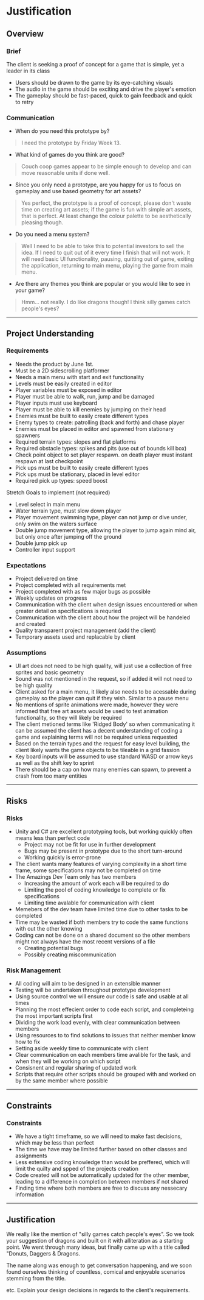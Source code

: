 # Justification
[//]: # (This section is an example of justifying your design and development decisions.)

## Overview

### Brief
[//]: # (What was the client's brief?)
The client is seeking a proof of concept for a game that is simple, yet a leader in its class
* Users should be drawn to the game by its eye-catching visuals
* The audio in the game should be exciting and drive the player's emotion
* The gameplay should be fast-paced, quick to gain feedback and quick to retry

### Communication
* When do you need this prototype by?
> I need the prototype by Friday Week 13.

* What kind of games do you think are good?
> Couch coop games appear to be simple enough to develop and can move reasonable units if done well.

* Since you only need a prototype, are you happy for us to focus on gameplay and use based geometry for art assets?
> Yes perfect, the prototype is a proof of concept, please don't waste time on creating art assets; if the game is fun with simple art assets, that is perfect. At least change the colour palette to be aesthetically pleasing though.

* Do you need a menu system?
> Well I need to be able to take this to potential investors to sell the idea. If I need to quit out of it every time I finish that will not work. It will need basic UI functionality, pausing, quitting out of game, exiting the application, returning to main menu, playing the game from main menu.

* Are there any themes you think are popular or you would like to see in your game?
> Hmm... not really. I do like dragons though! I think silly games catch people's eyes?

---

## Project Understanding

### Requirements
[//]: # (What are the requirements of the finished project?)
* Needs the product by June 1st.
* Must be a 2D sidescrolling platformer
* Needs a main menu with start and exit functionality
* Levels must be easily created in editor
* Player variables must be exposed in editor
* Player must be able to walk, run, jump and be damaged
* Player inputs must use keyboard
* Player must be able to kill enemies by jumping on their head
* Enemies must be built to easily create different types
* Enemy types to create: patrolling (back and forth) and chase player
* Enemies must be placed in editor and spawned from stationary spawners
* Required terrain types: slopes and flat platforms
* Required obstacle types: spikes and pits (use out of bounds kill box)
* Check point object to set player respawn. on death player must instant respawn at last checkpoint
* Pick ups must be built to easily create different types
* Pick ups must be stationary, placed in level editor
* Required pick up types: speed boost

Stretch Goals to implement (not required)
* Level select in main menu
* Water terrain type, must slow down player
* Player movement swimming type, player can not jump or dive under, only swim on the waters surface
* Double jump movement type, allowing the player to jump again mind air, but only once after jumping off the ground
* Double jump pick up
* Controller input support

### Expectations
[//]: # (What are the client's expectations?)
* Project delivered on time
* Project completed with all requirements met
* Project completed with as few major bugs as possible
* Weekly updates on progress
* Communication with the client when design issues encountered or when greater detail on specifications is requried
* Communication with the client about how the project will be handeled and created
* Quality transparent project management (add the client)
* Temporary assets used and replacable by client

### Assumptions
[//]: # (What are you assuming based on client responses)
* UI art does not need to be high quality, will just use a collection of free sprites and basic geometry
* Sound was not mentioned in the request, so if added it will not need to be high quality
* Client asked for a main menu, it likely also needs to be acessable during gameplay so the player can quit if they wish. Similar to a pause menu
* No mentions of sprite animations were made, however they were informed that free art assets would be used to test animation functionality, so they will likely be required
* The client metioned terms like 'Ridged Body' so when communicating it can be assumed the client has a decent understanding of coding a game and explaining terms will not be required unless requested
* Based on the terrain types and the request for easy level building, the client likely wants the game objects to be tileable in a grid fassion
* Key board inputs will be assumed to use standard WASD or arrow keys as well as the shift key to sprint
* There should be a cap on how many enemies can spawn, to prevent a crash from too many entities

---
## Risks

### Risks
[//]: # (What are the risks of this project)
* Unity and C# are excellent prototyping tools, but working quickly often means less than perfect code
    * Project may not be fit for use in further development
    * Bugs may be present in prototype due to the short turn-around
    * Working quickly is error-prone
* The client wants many features of varying complexity in a short time frame, some specifications may not be completed on time
* The Amazings Dev Team only has two members
   * Increasing the amount of work each will be required to do
   * Limiting the pool of coding knowledge to complete or fix specifications
   * Limiting time avalable for communication with client
* Memebers of the dev team have limited time due to other tasks to be completed
* Time may be wasted if both members try to code the same functions with out the other knowing
* Coding can not be done on a shared document so the other members might not always have the most recent versions of a file
   * Creating potential bugs
   * Possibly creating miscommunication

### Risk Management
[//]: # (How are you managing the mentioned risks)
* All coding will aim to be designed in an extensible manner
* Testing will be undertaken throughout prototype development
* Using source control we will ensure our code is safe and usable at all times
* Planning the most effecient order to code each script, and completeing the most important scripts first
* Dividing the work load evenly, with clear communication between members
* Using resources to to find solutions to issues that neither member know how to fix
* Setting aside weekly time to communicate with client
* Clear communication on each members time avalible for the task, and when they will be working on which script
* Consisnent and regular sharing of updated work
* Scripts that require other scripts should be grouped with and worked on by the same member where possible

---

## Constraints

### Constraints
[//]: # (What are the constraints of this project)
* We have a tight timeframe, so we will need to make fast decisions, which may be less than perfect
* The time we have may be limited further based on other classes and assignments
* Less extensive coding knowledge than would be preffered, which will limit the quilty and spped of the projects creation
* Code created will not be automatically updated for the other member, leading to a difference in completion between members if not shared
* Finding time where both members are free to discuss any nessecary information

---

## Justification
We really like the mention of "silly games catch people's eyes". So we took your suggestion of dragons and built on it with alliteration as a starting point. We went through many ideas, but finally came up with a title called "Donuts, Daggers & Dragons.

The name along was enough to get conversation happening, and we soon found ourselves thinking of countless, comical and enjoyable scenarios stemming from the title.

etc. Explain your design decisions in regards to the client's requirements.
